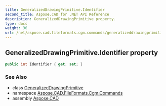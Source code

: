 ```yaml
---
title: GeneralizedDrawingPrimitive.Identifier
second_title: Aspose.CAD for .NET API Reference
description: GeneralizedDrawingPrimitive property. 
type: docs
weight: 30
url: /net/aspose.cad.fileformats.cgm.commands/generalizeddrawingprimitive/identifier/
---
```

## GeneralizedDrawingPrimitive.Identifier property

```csharp
public int Identifier { get; set; }
```

### See Also

* class [GeneralizedDrawingPrimitive](../)
* namespace [Aspose.CAD.FileFormats.Cgm.Commands](../../generalizeddrawingprimitive/)
* assembly [Aspose.CAD](../../../)


